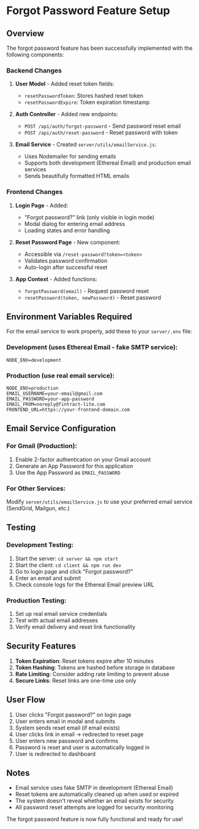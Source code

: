 # Forgot Password Feature Setup

## Overview
The forgot password feature has been successfully implemented with the following components:

### Backend Changes
1. **User Model** - Added reset token fields:
   - `resetPasswordToken`: Stores hashed reset token
   - `resetPasswordExpire`: Token expiration timestamp

2. **Auth Controller** - Added new endpoints:
   - `POST /api/auth/forgot-password` - Send password reset email
   - `POST /api/auth/reset-password` - Reset password with token

3. **Email Service** - Created `server/utils/emailService.js`:
   - Uses Nodemailer for sending emails
   - Supports both development (Ethereal Email) and production email services
   - Sends beautifully formatted HTML emails

### Frontend Changes
1. **Login Page** - Added:
   - "Forgot password?" link (only visible in login mode)
   - Modal dialog for entering email address
   - Loading states and error handling

2. **Reset Password Page** - New component:
   - Accessible via `/reset-password?token=<token>`
   - Validates password confirmation
   - Auto-login after successful reset

3. **App Context** - Added functions:
   - `forgotPassword(email)` - Request password reset
   - `resetPassword(token, newPassword)` - Reset password

## Environment Variables Required

For the email service to work properly, add these to your `server/.env` file:

### Development (uses Ethereal Email - fake SMTP service):
```env
NODE_ENV=development
```

### Production (use real email service):
```env
NODE_ENV=production
EMAIL_USERNAME=your-email@gmail.com
EMAIL_PASSWORD=your-app-password
EMAIL_FROM=noreply@fintract-lite.com
FRONTEND_URL=https://your-frontend-domain.com
```

## Email Service Configuration

### For Gmail (Production):
1. Enable 2-factor authentication on your Gmail account
2. Generate an App Password for this application
3. Use the App Password as `EMAIL_PASSWORD`

### For Other Services:
Modify `server/utils/emailService.js` to use your preferred email service (SendGrid, Mailgun, etc.)

## Testing

### Development Testing:
1. Start the server: `cd server && npm start`
2. Start the client: `cd client && npm run dev`
3. Go to login page and click "Forgot password?"
4. Enter an email and submit
5. Check console logs for the Ethereal Email preview URL

### Production Testing:
1. Set up real email service credentials
2. Test with actual email addresses
3. Verify email delivery and reset link functionality

## Security Features

1. **Token Expiration**: Reset tokens expire after 10 minutes
2. **Token Hashing**: Tokens are hashed before storage in database
3. **Rate Limiting**: Consider adding rate limiting to prevent abuse
4. **Secure Links**: Reset links are one-time use only

## User Flow

1. User clicks "Forgot password?" on login page
2. User enters email in modal and submits
3. System sends reset email (if email exists)
4. User clicks link in email → redirected to reset page
5. User enters new password and confirms
6. Password is reset and user is automatically logged in
7. User is redirected to dashboard

## Notes

- Email service uses fake SMTP in development (Ethereal Email)
- Reset tokens are automatically cleaned up when used or expired
- The system doesn't reveal whether an email exists for security
- All password reset attempts are logged for security monitoring

The forgot password feature is now fully functional and ready for use!


